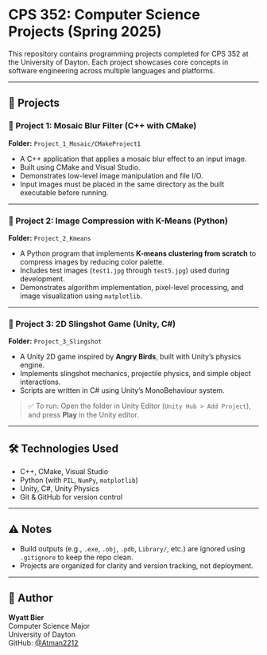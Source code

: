 # CPS 352: Computer Science Projects (Spring 2025)

This repository contains programming projects completed for CPS 352 at the University of Dayton. Each project showcases core concepts in software engineering across multiple languages and platforms.

---

## 📁 Projects

### 🔹 Project 1: Mosaic Blur Filter (C++ with CMake)

**Folder:** `Project_1_Mosaic/CMakeProject1`

- A C++ application that applies a mosaic blur effect to an input image.
- Built using CMake and Visual Studio.
- Demonstrates low-level image manipulation and file I/O.
- Input images must be placed in the same directory as the built executable before running.

---

### 🔹 Project 2: Image Compression with K-Means (Python)

**Folder:** `Project_2_Kmeans`

- A Python program that implements **K-means clustering from scratch** to compress images by reducing color palette.
- Includes test images (`test1.jpg` through `test5.jpg`) used during development.
- Demonstrates algorithm implementation, pixel-level processing, and image visualization using `matplotlib`.

---

### 🔹 Project 3: 2D Slingshot Game (Unity, C#)

**Folder:** `Project_3_Slingshot`

- A Unity 2D game inspired by **Angry Birds**, built with Unity’s physics engine.
- Implements slingshot mechanics, projectile physics, and simple object interactions.
- Scripts are written in C# using Unity’s MonoBehaviour system.

> ✅ To run: Open the folder in Unity Editor (`Unity Hub > Add Project`), and press **Play** in the Unity editor.

---

## 🛠 Technologies Used

- C++, CMake, Visual Studio
- Python (with `PIL`, `NumPy`, `matplotlib`)
- Unity, C#, Unity Physics
- Git & GitHub for version control

---

## ⚠️ Notes

- Build outputs (e.g., `.exe`, `.obj`, `.pdb`, `Library/`, etc.) are ignored using `.gitignore` to keep the repo clean.
- Projects are organized for clarity and version tracking, not deployment.

---

## 👤 Author

**Wyatt Bier**  
Computer Science Major  
University of Dayton  
GitHub: [@Atman2212](https://github.com/Atman2212)

